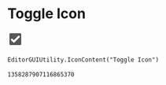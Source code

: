 # Toggle Icon
![](/img/Toggle%20Icon.png)

``` CSharp
EditorGUIUtility.IconContent("Toggle Icon")
```
```
1358287907116865370
```
